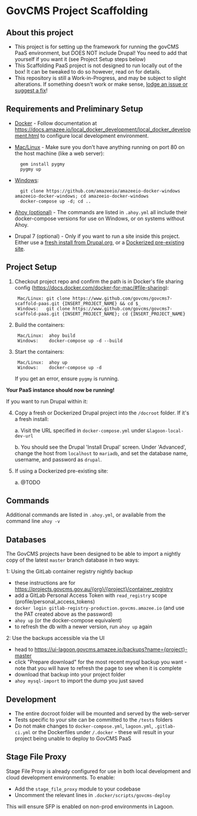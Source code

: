 # GovCMS Project Scaffolding

## About this project

* This project is for setting up the framework for running the govCMS PaaS environment, but DOES NOT include Drupal! You need to add that yourself if you want it (see Project Setup steps below)
* This Scaffolding PaaS project is not designed to run locally out of the box! It can be tweaked to do so however, read on for details.
* This repository is still a Work-in-Progress, and may be subject to slight alterations. If something doesn't work or make sense, [lodge an issue or suggest a fix](https://github.com/govCMS/govcms7-scaffold-paas/issues)!

## Requirements and Preliminary Setup

* [Docker](https://docs.docker.com/install/) - Follow documentation at https://docs.amazee.io/local_docker_development/local_docker_development.html to configure local development environment.

* [Mac/Linux](https://docs.amazee.io/local_docker_development/pygmy.html) - Make sure you don't have anything running on port 80 on the host machine (like a web server):

        gem install pygmy
        pygmy up

* [Windows](https://docs.amazee.io/local_docker_development/windows.html):    

        git clone https://github.com/amazeeio/amazeeio-docker-windows amazeeio-docker-windows; cd amazeeio-docker-windows
        docker-compose up -d; cd ..

* [Ahoy (optional)](http://ahoy-cli.readthedocs.io/en/latest/#installation) - The commands are listed in `.ahoy.yml` all include their docker-compose versions for use on Windows, or on systems without Ahoy.

* Drupal 7 (optional) - Only if you want to run a site inside this project. Either use a [fresh install from Drupal.org](https://www.drupal.org/project/drupal), or a [Dockerized pre-existing site](https://lagoon.readthedocs.io/en/latest/using_lagoon/drupal/lagoonize/).

## Project Setup

1. Checkout project repo and confirm the path is in Docker's file sharing config (https://docs.docker.com/docker-for-mac/#file-sharing):

        Mac/Linux: git clone https://www.github.com/govcms/govcms7-scaffold-paas.git {INSERT_PROJECT_NAME} && cd $_
        Windows:   git clone https://www.github.com/govcms/govcms7-scaffold-paas.git {INSERT_PROJECT_NAME}; cd {INSERT_PROJECT_NAME}

2. Build the containers:

        Mac/Linux:  ahoy build
        Windows:    docker-compose up -d --build

3. Start the containers:

        Mac/Linux:  ahoy up
        Windows:    docker-compose up -d
        
   If you get an error, ensure `pygmy` is running.

**Your PaaS instance should now be running!**

If you want to run Drupal within it:

4. Copy a fresh or Dockerized Drupal project into the `/docroot` folder. If it's a fresh install:

    a. Visit the URL specified in `docker-compose.yml` under `&lagoon-local-dev-url`
    
    b. You should see the Drupal 'Install Drupal' screen. Under 'Advanced', change the host from `localhost` to `mariadb`, and set the database name, username, and password as `drupal`.

5. If using a Dockerized pre-existing site:

    a. @TODO


## Commands

Additional commands are listed in `.ahoy.yml`, or available from the command line `ahoy -v`

## Databases

The GovCMS projects have been designed to be able to import a nightly copy of the latest `master` branch database in two ways:

1: Using the GitLab container registry nightly backup
* these instructions are for https://projects.govcms.gov.au/{org}/{project}/container_registry
* add a GitLab Personal Access Token with `read_registry` scope (profile/personal_access_tokens)
* `docker login gitlab-registry-production.govcms.amazee.io` (and use the PAT created above as the password)
* `ahoy up` (or the docker-compose equivalent)
* to refresh the db with a newer version, run `ahoy up` again

2: Use the backups accessible via the UI
* head to https://ui-lagoon.govcms.amazee.io/backups?name={project}-master
* click "Prepare download" for the most recent mysql backup you want - note that you will have to refresh the page to see when it is complete
* download that backup into your project folder
* `ahoy mysql-import` to import the dump you just saved

## Development

* The entire docroot folder will be mounted and served by the web-server
* Tests specific to your site can be committed to the `/tests` folders
* Do not make changes to `docker-compose.yml`, `lagoon.yml`, `.gitlab-ci.yml` or the Dockerfiles under `/.docker` - these will result in your project being unable to deploy to GovCMS PaaS

## Stage File Proxy

Stage File Proxy is already configured for use in both local development and cloud development environments. To enable:
  - Add the `stage_file_proxy` module to your codebase
  - Uncomment the relevant lines in `.docker/scripts/govcms-deploy`

This will ensure SFP is enabled on non-prod environments in Lagoon.


